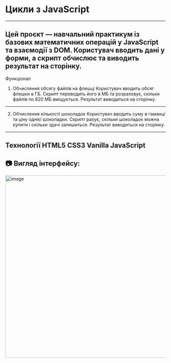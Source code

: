 # Цикли з JavaScript

---
Цей проєкт — навчальний практикум із базових математичних операцій у JavaScript та взаємодії з DOM. Користувач вводить дані у форми, а скрипт обчислює та виводить результат на сторінку.
---
Функціонал
1. Обчислення обсягу файлів на флешці
Користувач вводить обсяг флешки в ГБ. Скрипт переводить його в МБ та розраховує, скільки файлів по 820 МБ вміщується. Результат виводиться на сторінку.
---
2. Обчислення кількості шоколадок
Користувач вводить суму в гаманці та ціну однієї шоколадки. Скрипт рахує, скільки шоколадок можна купити і скільки здачі залишиться. Результат виводиться на сторінку.
---
Технології
HTML5
CSS3
Vanilla JavaScript
---
## 📷 Вигляд інтерфейсу:

<img width="573" alt="image" src="https://github.com/user-attachments/assets/c26330c4-7adf-48d4-97af-dcf746e50b0a" />

